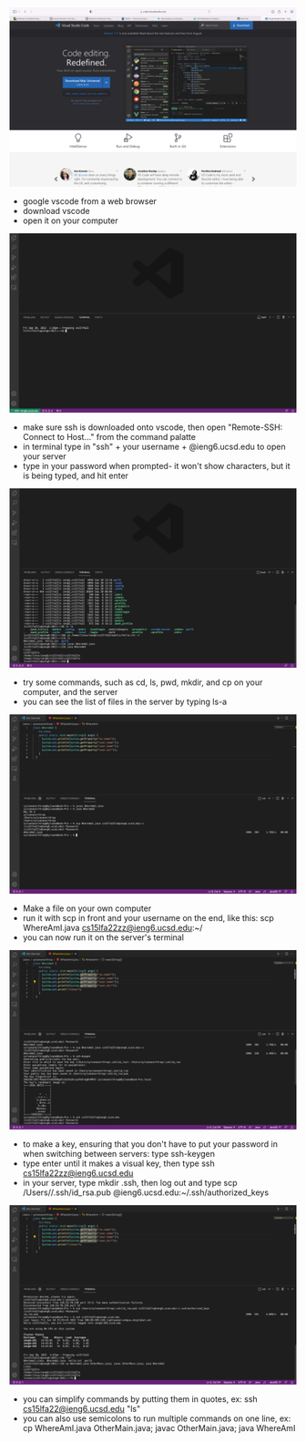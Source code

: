 ![Image](./image1.png)
* google vscode from a web browser
* download vscode
* open it on your computer

![Image](./image2.png)
* make sure ssh is downloaded onto vscode, then open "Remote-SSH: Connect to Host..." from the command palatte
* in terminal type in "ssh" + your username + @ieng6.ucsd.edu to open your server
* type in your password when prompted- it won't show characters, but it is being typed, and hit enter

![Image](./image3.png)
* try some commands, such as cd, ls, pwd, mkdir, and cp on your computer, and the server
* you can see the list of files in the server by typing ls-a

![Image](./image4.png)
* Make a file on your own computer
* run it with scp in front and your username on the end, like this: scp WhereAmI.java cs15lfa22zz@ieng6.ucsd.edu:~/
* you can now run it on the server's terminal

![Image](./image5.png)
* to make a key, ensuring that you don't have to put your password in when switching between servers: type ssh-keygen
* type enter until it makes a visual key, then type ssh cs15lfa22zz@ieng6.ucsd.edu
* in your server, type mkdir .ssh, then log out and type scp /Users/<personal username>/.ssh/id_rsa.pub <ucsd username>@ieng6.ucsd.edu:~/.ssh/authorized_keys
  
![Image](./image6.png)
* you can simplify commands by putting them in quotes, ex: ssh cs15lfa22@ieng6.ucsd.edu "ls"
* you can also use semicolons to run multiple commands on one line, ex: cp WhereAmI.java OtherMain.java; javac OtherMain.java; java WhereAmI
